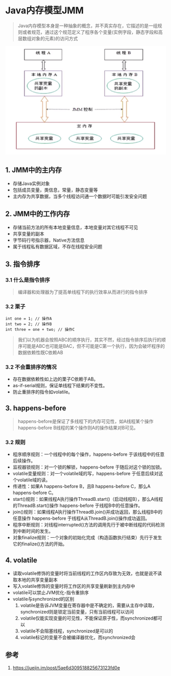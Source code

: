 # Java内存模型JMM 
> Java内存模型本身是一种抽象的概念，并不真实存在，它描述的是一组规则或者规范，通过这个规范定义了程序各个变量(实例字段，静态字段和高层数组对象的元素)的访问方式

![](./jmm.png)

## 1. JMM中的主内存
* 存储Java实例对象
* 包括成员变量，类信息，常量，静态变量等
* 主内存为共享数据，当多个线程访问通一个数据时可能引发安全问题
## 2. JMM中的工作内存
* 存储当前方法的所有本地变量信息，本地变量对其它线程不可见
* 共享变量的副本
* 字节码行号指示器，Native方法信息
* 属于线程私有数据区域，不存在线程安全问题
## 3. 指令排序
### 3.1 什么是指令排序
> 编译器和处理器为了提高单线程下的执行效率从而进行的指令排序
### 3.2 栗子
```
int one = 1; // 操作A
int two = 2; // 操作B
int three = one + two; // 操作C
```
> 我们以为机器会按照ABC的顺序执行，其实不然，经过指令排序后执行的顺序可能是ABC也可能是BAC，但不可能是C第一个执行，因为会破坏程序的数据依赖性既C依赖AB
### 3.2 不会重排序的情况
* 存在数据依赖性如上边的栗子C依赖于AB。
* as-if-serial规则，保证单线程下结果的不变性。
* 防止重排序的指令如volatile。
## 3. happens-before
> happens-before是保证了多线程下的内存可见性，如A线程某个操作 happens-before B线程的某个操作则A的操作结果对B可见。
### 3.2 规则
* 程序顺序规则：一个线程中的每个操作，happens-before 于该线程中的任意后续操作。
* 监视器锁规则：对一个锁的解锁，happens-before 于随后对这个锁的加锁。
* volatile变量规则：对一个volatile域的写，happens-before 于任意后续对这个volatile域的读。
* 传递性：如果A happens-before B，且B happens-before C，那么A happens-before C。
* start()规则：如果线程A执行操作ThreadB.start()（启动线程B），那么A线程的ThreadB.start()操作 happens-before 于线程B中的任意操作。
* join()规则：如果线程A执行操作ThreadB.join()并成功返回，那么线程B中的任意操作 happens-before 于线程A从ThreadB.join()操作成功返回。
* 程序中断规则：对线程interrupted()方法的调用先行于被中断线程的代码检测到中断时间的发生。
* 对象finalize规则：一个对象的初始化完成（构造函数执行结束）先行于发生它的finalize()方法的开始。

## 4. volatile
* 读取volatile修饰的变量时将当前线程的工作区内存致为无效，也就是说不读取本地的共享变量副本
* 写入volatile修饰的变量时将工作区的共享变量刷新到主内存中
* volatile可以禁止JVM优化-指令重排序
* volatile与synchronized的区别
    1. volatile是告诉JVM变量在寄存器中是不确定的，需要从主存中读取，synchronized则是锁定当前变量，只有当前线程可以访问
    2. volatile仅能实现变量的可见性，不能保证原子性，而synchronized都可以
    3. volatile不会阻塞线程，synchronized是可以的
    4. volatile标记的变量不会被编译器优化，而synchronized会

## 参考
1. https://juejin.im/post/5ae6d309518825673123fd0e
